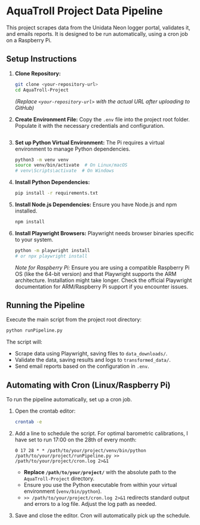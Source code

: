 # AquaTroll Project Data Pipeline

This project scrapes data from the Unidata Neon logger portal, validates it, and emails reports. It is designed to be run automatically, using a cron job on a Raspberry Pi.

## Setup Instructions

1.  **Clone Repository:**
    ```bash
    git clone <your-repository-url>
    cd AquaTroll-Project
    ```
    *(Replace `<your-repository-url>` with the actual URL after uploading to GitHub)*

2.  **Create Environment File:**
    Copy the `.env` file into the project root folder. Populate it with the necessary credentials and configuration. 
    ```

3.  **Set up Python Virtual Environment:**
    The Pi requires a virtual environment to manage Python dependencies.
    ```bash
    python3 -m venv venv
    source venv/bin/activate  # On Linux/macOS
    # venv\Scripts\activate  # On Windows
    ```

4.  **Install Python Dependencies:**
    ```bash
    pip install -r requirements.txt
    ```

5.  **Install Node.js Dependencies:**
    Ensure you have Node.js and npm installed.
    ```bash
    npm install
    ```

6.  **Install Playwright Browsers:**
    Playwright needs browser binaries specific to your system.
    ```bash
    python -m playwright install
    # or npx playwright install
    ```
    *Note for Raspberry Pi:* Ensure you are using a compatible Raspberry Pi OS (like the 64-bit version) and that Playwright supports the ARM architecture. Installation might take longer. Check the official Playwright documentation for ARM/Raspberry Pi support if you encounter issues.

## Running the Pipeline

Execute the main script from the project root directory:

```bash
python runPipeline.py
```

The script will:
*   Scrape data using Playwright, saving files to `data_downloads/`.
*   Validate the data, saving results and logs to `transformed_data/`.
*   Send email reports based on the configuration in `.env`.

## Automating with Cron (Linux/Raspberry Pi)

To run the pipeline automatically, set up a cron job.

1.  Open the crontab editor:
    ```bash
    crontab -e
    ```
2.  Add a line to schedule the script. For optimal barometric calibrations, I have set to run 17:00 on the 28th of every month:
    ```cron
    0 17 28 * * /path/to/your/project/venv/bin/python /path/to/your/project/runPipeline.py >> /path/to/your/project/cron.log 2>&1
    ```
    *   **Replace `/path/to/your/project/`** with the absolute path to the `AquaTroll-Project` directory.
    *   Ensure you use the Python executable from within your virtual environment (`venv/bin/python`).
    *   `>> /path/to/your/project/cron.log 2>&1` redirects standard output and errors to a log file. Adjust the log path as needed.

3.  Save and close the editor. Cron will automatically pick up the schedule.
